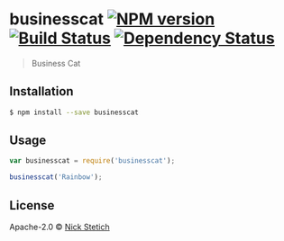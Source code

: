 # businesscat [![NPM version][npm-image]][npm-url] [![Build Status][travis-image]][travis-url] [![Dependency Status][daviddm-image]][daviddm-url]
> Business Cat

## Installation

```sh
$ npm install --save businesscat
```

## Usage

```js
var businesscat = require('businesscat');

businesscat('Rainbow');
```
## License

Apache-2.0 © [Nick Stetich]()


[npm-image]: https://badge.fury.io/js/businesscat.svg
[npm-url]: https://npmjs.org/package/businesscat
[travis-image]: https://travis-ci.org//businesscat.svg?branch=master
[travis-url]: https://travis-ci.org//businesscat
[daviddm-image]: https://david-dm.org//businesscat.svg?theme=shields.io
[daviddm-url]: https://david-dm.org//businesscat
